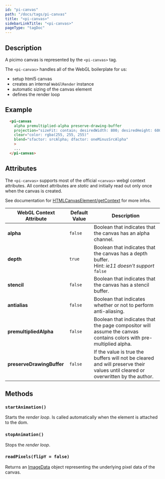 ```yaml
---
id: "pi-canvas"
path: "/docs/tags/pi-canvas"
title: "<pi-canvas>"
sidebarLinkTitle: "<pi-canvas>"
pageType: "tagDoc"
---
```


## Description

A picimo canvas is represented by the `<pi-canvas>` tag.

The `<pi-canvas>` handles all of the WebGL boilerplate for us:

- setup html5 canvas
- creates an internal `WebGlRender` instance
- automatic sizing of the canvas element
- defines the render loop


## Example

```html
  <pi-canvas
    alpha premultiplied-alpha preserve-drawing-buffer 
    projection="sizeFit: contain; desiredWidth: 800; desiredHeight: 600"
    clear="color: rgba(255, 255, 255)"
    blend="sfactor: srcAlpha; dfactor: oneMinusSrcAlpha"
    >
    ...
  </pi-canvas>
```


## Attributes

The `<pi-canvas>` supports most of the official `<canvas>` webgl context attributes.
All context attributes are *static* and initially read out only once when the canvas is created.

See documentation for [HTMLCanvasElement/getContext](https://developer.mozilla.org/en-US/docs/Web/API/HTMLCanvasElement/getContext) for more infos.

| WebGL Context Attribute | Default Value | Description |
|-------------------------|---------------|-------------|
| __alpha__ | `false` | Boolean that indicates that the canvas has an alpha channel. |
| __depth__ | `true` | Boolean that indicates that the canvas has a depth buffer. <br>Hint: *ie11 doesn't support* `false` |
| __stencil__ | `false` | Boolean that indicates that the canvas has a stencil buffer. |
| __antialias__ | `false` | Boolean that indicates whether or not to perform anti-aliasing. |
| __premultipliedAlpha__ | `false` | Boolean that indicates that the page compositor will assume the canvas contains colors with pre-multiplied alpha. |
| __preserveDrawingBuffer__ | `false` | If the value is true the buffers will not be cleared and will preserve their values until cleared or overwritten by the author. |


## Methods

### `startAnimation()`

Starts the *render loop*. Is called automatically when the element is attached to the dom.


### `stopAnimation()`

Stops the *render loop*.


### `readPixels(flipY = false)`

Returns an [ImageData](https://developer.mozilla.org/en-US/docs/Web/API/ImageData) object representing the underlying pixel data of the canvas.

